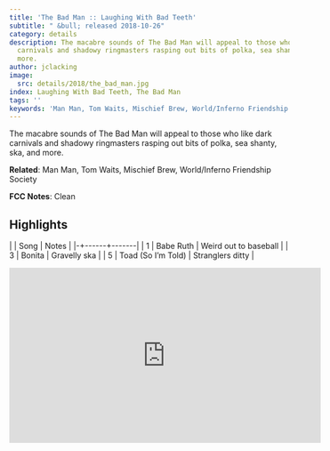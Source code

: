 ```yaml
---
title: 'The Bad Man :: Laughing With Bad Teeth'
subtitle: " &bull; released 2018-10-26"
category: details
description: The macabre sounds of The Bad Man will appeal to those who like dark
  carnivals and shadowy ringmasters rasping out bits of polka, sea shanty, ska, and
  more.
author: jclacking
image:
  src: details/2018/the_bad_man.jpg
index: Laughing With Bad Teeth, The Bad Man
tags: ''
keywords: 'Man Man, Tom Waits, Mischief Brew, World/Inferno Friendship Society, '
---
```

The macabre sounds of The Bad Man will appeal to those who like dark carnivals and shadowy ringmasters rasping out bits of polka, sea shanty, ska, and more.<!--more-->

**Related**: Man Man, Tom Waits, Mischief Brew, World/Inferno Friendship Society

**FCC Notes**: Clean

## Highlights

| | Song | Notes |
|-+------+-------|
| 1 | Babe Ruth | Weird out to baseball |
| 3 | Bonita | Gravelly ska |
| 5 | Toad (So I’m Told) | Stranglers ditty |

<div class="tlo-detail-video"><iframe width="560" height="315" src="https://www.youtube.com/embed/z91SpbyZsiw" frameborder="0" allow="autoplay; encrypted-media" allowfullscreen></iframe></div>

